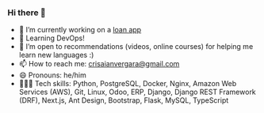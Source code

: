 ### Hi there 👋

- 🔭 I’m currently working on a [loan app](https://app.vergarafarm.com/)
- 🌱 Learning DevOps!
- 🤔 I’m open to recommendations (videos, online courses) for helping me learn new languages :)
- 📫 How to reach me: crisaianvergara@gmail.com
- 😄 Pronouns: he/him
- 👩🏻‍💻 Tech skills: Python, PostgreSQL, Docker, Nginx, Amazon Web Services (AWS), Git, Linux, Odoo, ERP, Django, Django REST Framework (DRF), Next.js, Ant Design, Bootstrap, Flask, MySQL, TypeScript

